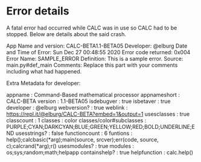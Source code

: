 # Error details
A fatal error had occurred while CALC was in use so CALC had to be stopped. Below are details about the said crash.

App Name and version: CALC-BETA1.1-BETA05
Developer: @elburg
Date and Time of Error: Sun Dec 27 00:48:55 2020
Error code returned: 0x004
Error Name: SAMPLE_ERROR
Definition: This is a sample error.
Source: main.py#def_main
Comments: Replace this part with your comments including what had happened.

Extra Metadata for developer:


appname : Command-Based mathematical processor
appnameshort : CALC-BETA
version : 1.1-BETA05
isdebugver : true
isbetaver : true
developer : @elburg
webversion? : true
weblink : https://repl.it/@elburg/CALC-BETA?embed=1&output=1
usesclasses : true
classcount : 1
classes : color
classes/color#subclasses : PURPLE;CYAN;DARKCYAN;BLUE;GREEN;YELLOW;RED;BOLD;UNDERLINE;END
usesstrings? : false
functioncount : 6
funtions : help();calcbasic(*arg);main(source, srcver);err(code, source, c);calcrand(*arg);r()
usesmodules? : true
modules : os;sys;random;math;helpapp
containshelp? : true
helpfunction : calc.help()